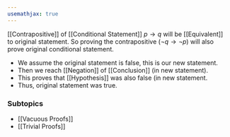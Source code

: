 ```yaml
---
usemathjax: true
---
```


[[Contrapositive]] of [[Conditional Statement]] $p \to q$ will be [[Equivalent]] to original statement. So proving the contrapositive ($\neg q \to \neg p$) will also prove original conditional statement.

* We assume the original statement is false, this is our new statement.
* Then we reach [[Negation]] of [[Conclusion]] (in new statement).
* This proves that [[Hypothesis]] was also false (in new statement.
* Thus, original statement was true.

### Subtopics
- [[Vacuous Proofs]]
- [[Trivial Proofs]]